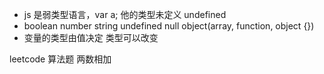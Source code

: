 - js 是弱类型语言，var a; 他的类型未定义 undefined
- boolean number string  undefined null object(array, function, object {})  
- 变量的类型由值决定   类型可以改变 

 leetcode  算法题
 两数相加
